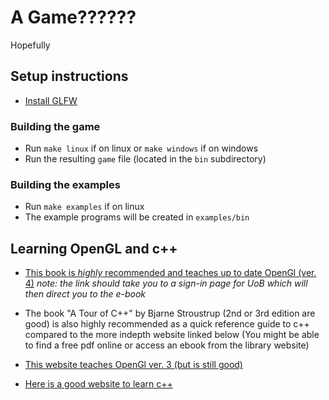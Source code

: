 # A Game??????

Hopefully

## Setup instructions

- [Install GLFW](https://www.glfw.org/download.html)

### Building the game

- Run `make linux` if on linux or `make windows` if on windows
- Run the resulting `game` file (located in the `bin` subdirectory)

### Building the examples

- Run `make examples` if on linux
- The example programs will be created in `examples/bin`

## Learning OpenGL and c++

- [This book is _highly_ recommended and teaches up to date OpenGl (ver. 4)](https://learning-oreilly-com.bris.idm.oclc.org/library/view/opengl-superbible-comprehensive/9780134193120/)
_note: the link should take you to a sign-in page for UoB which will then direct
you to the e-book_

- The book "A Tour of C++" by Bjarne Stroustrup (2nd or 3rd edition are good) is
also highly recommended as a quick reference guide to c++ compared
to the more indepth website linked below (You might be able to find a free pdf
online or access an ebook from the library website)

- [This website teaches OpenGl ver. 3 (but is still good)](https://www.learnopengl.com/)
- [Here is a good website to learn c++](https://www.learncpp.com/)
